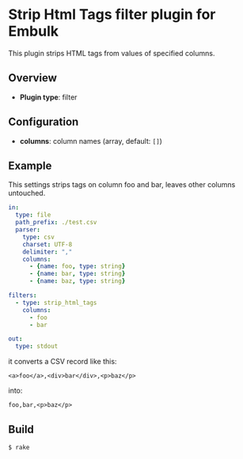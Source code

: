 # Strip Html Tags filter plugin for Embulk

This plugin strips HTML tags from values of specified columns.

## Overview

* **Plugin type**: filter

## Configuration

- **columns**: column names  (array<string>, default: `[]`)

## Example

This settings strips tags on column foo and bar, leaves other columns untouched.

```yaml
in:
  type: file
  path_prefix: ./test.csv
  parser:
    type: csv
    charset: UTF-8
    delimiter: ","
    columns:
      - {name: foo, type: string}
      - {name: bar, type: string}
      - {name: baz, type: string}

filters:
  - type: strip_html_tags
    columns:
      - foo
      - bar

out:
  type: stdout
```

it converts a CSV record like this:

```csv
<a>foo</a>,<div>bar</div>,<p>baz</p>
```

into:

```
foo,bar,<p>baz</p>
```

## Build

```
$ rake
```
